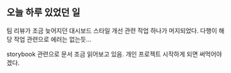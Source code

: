 ## 오늘 하루 있었던 일
팀 리뷰가 조금 늦어지던 대시보드 스타일 개선 관련 작업 하나가 머지되었다. 다행이 해당 작업 관련으로 에러는 없는듯...  

storybook 관련으로 문서 조금 읽어보고 있음. 개인 프로젝트 시작하게 되면 써먹어야겠다.